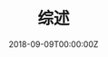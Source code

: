 ---
# Title, summary, and page position.
linktitle: 综述
summary: Learn how to use Wowchemy's docs layout for publishing online courses, software documentation, and tutorials.
weight: 1
icon: book
icon_pack: fas

# Page metadata.
title: 综述
date: '2018-09-09T00:00:00Z'
type: book # Do not modify.
---